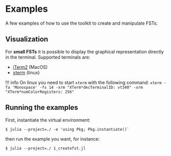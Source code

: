 
# Examples

A few examples of how to use the toolkit to create and manipulate FSTs.

## Visualization

For **small FSTs** it is possible to display the graphical representation
directly in the terminal. Supported terminals are:
- [iTerm2](https://iterm2.com) (MacOS)
- [xterm](https://en.wikipedia.org/wiki/Xterm) (linux)

!!! info
   On linux you need to start `xterm` with the following command:
    ```
    xterm -fa 'Monospace' -fs 14 -xrm "XTerm*decTerminalID: vt340" -xrm "XTerm*numColorRegisters: 256"
    ```

## Running the examples

First, instantiate the virtual environment:
```
$ julia --project=./ -e 'using Pkg; Pkg.instantiate()`
```
then run the example you want, for instance:
```
$ julia --project=./ 1_createfst.jl
```


